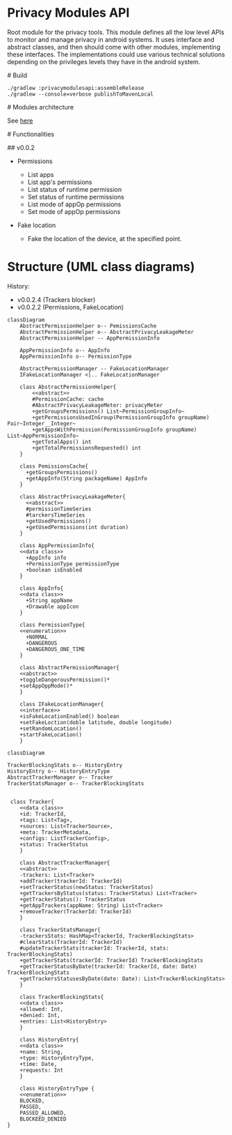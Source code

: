 # Privacy Modules API

Root module for the privacy tools.
This module defines all the low level APIs to monitor and manage privacy in android systems. It uses interface and abstract classes, and then should come with other modules, implementing these interfaces.
The implementations could use various technical solutions depending on the privileges levels they have in the android system.

# Build

    ./gradlew :privacymodulesapi:assembleRelease
    ./gradlew --console=verbose publishToMavenLocal


# Modules architecture

See [here](./doc/architecture.md)



# Functionalities 


## v0.0.2

* Permissions
    * List apps
    * List app's permissions
    * List status of runtime permission
    * Set status of runtime permissions
    * List mode of appOp permissions
    * Set mode of appOp permissions

* Fake location
    * Fake the location of the device, at the specified point.

# Structure (UML class diagrams)

History:

* v0.0.2.4 (Trackers blocker)
* v0.0.2.2 (Permissions, FakeLocation)


```mermaid
classDiagram
    AbstractPermissionHelper o-- PemissionsCache
    AbstractPermissionHelper o-- AbstractPrivacyLeakageMeter
    AbstractPermissionHelper -- AppPermissionInfo

    AppPermissionInfo o-- AppInfo
    AppPermissionInfo o-- PermissionType

    AbstractPermissionManager -- FakeLocationManager
    IFakeLocationManager <|.. FakeLocationManager
 
    class AbstractPermissionHelper{
        <<abstract>>
        #PermissionCache: cache
        #AbstractPrivacyLeakageMeter: privacyMeter
        +getGroupsPermissions() List~PermissionGroupInfo~
        +getPermissionsUsedInGroup(PermissionGroupInfo groupName) Pair~Integer__Integer~
        +getAppsWithPermission(PermissionGroupInfo groupName) List~AppPermissionInfo~
        +getTotalApps() int
        +getTotalPermissionsRequested() int
    }

    class PemissionsCache{
      +getGroupsPermissions()
      +getAppInfo(String packageName) AppInfo
    }

    class AbstractPrivacyLeakageMeter{
      <<abstract>>
      #permissionTimeSeries
      #tarckersTimeSeries
      +getUsedPermissions()
      +getUsedPermissions(int duration)
    }

    class AppPermissionInfo{
    <<data class>>
      +AppInfo info
      +PermissionType permissionType
      +boolean isEnabled
    }

    class AppInfo{
    <<data class>>
      +String appName
      +Drawable appIcon
    }

    class PermissionType{
    <<enumeration>>
      +NORMAL
      +DANGEROUS
      +DANGEROUS_ONE_TIME
    }

    class AbstractPermissionManager{
    <<abstract>>
    +toggleDangerousPermission()*
    +setAppOppMode()*
    }

    class IFakeLocationManager{
    <<interface>>
    +isFakeLocationEnabled() boolean
    +setFakeLoction(doble latitude, double longitude)
    +setRandomLocation()
    +startFakeLocation()
    }
```

```mermaid
classDiagram

TrackerBlockingStats o-- HistoryEntry
HistoryEntry o-- HistoryEntryType
AbstractTrackerManager o-- Tracker
TrackerStatsManager o-- TrackerBlockingStats


 class Tracker{
    <<data class>>
    +id: TrackerId,
    +tags: List<Tag>,
    +sources: List<TrackerSource>,
    +meta: TrackerMetadata,
    +configs: ListTrackerConfig>,
    +status: TrackerStatus
    }

    class AbstractTrackerManager{
    <<abstract>>
    -trackers: List<Tracker>
    +addTracker(trackerId: TrackerId)
    +setTrackerStatus(newStatus: TrackerStatus)
    +getTrackersByStatus(status: TrackerStatus) List<Tracker>
    +getTrackerStatus(): TrackerStatus
    +getAppTrackers(appName: String) List<Tracker>
    +removeTracker(TrackerId: TrackerId)
    }

    class TrackerStatsManager{
    -trackersStats: HashMap<TrackerId, TrackerBlockingStats>
    #clearStats(TrackerId: TrackerId)
    #updateTrackerStats(trackerId: TrackerId, stats: TrackerBlockingStats)
    +getTrackerStats(trackerId: TrackerId) TrackerBlockingStats
    +getTrackerStatusByDate(trackerId: TrackerId, date: Date) TrackerBlockingStats
    +getTrackersStatusesByDate(date: Date): List<TrackerBlockingStats>
    }

    class TrackerBlockingStats{
    <<data class>>
    +allowed: Int,
    +denied: Int,
    +entries: List<HistoryEntry>
    }

    class HistoryEntry{
    <<data class>>
    +name: String,
    +type: HistoryEntryType,
    +time: Date,
    +requests: Int
    }

    class HistoryEntryType {
    <<enumeration>>
    BLOCKED,
    PASSED,
    PASSED_ALLOWED, 
    BLOCKEED_DENIED
}
```
